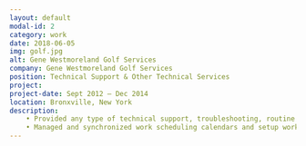 ```yaml
---
layout: default
modal-id: 2
category: work
date: 2018-06-05
img: golf.jpg
alt: Gene Westmoreland Golf Services
company: Gene Westmoreland Golf Services
position: Technical Support & Other Technical Services
project: 
project-date: Sept 2012 – Dec 2014
location: Bronxville, New York
description:    
    • Provided any type of technical support, troubleshooting, routine maintenance and emergency services. <br />
    • Managed and synchronized work scheduling calendars and setup workstations, work phones and other devices. 
---
```

